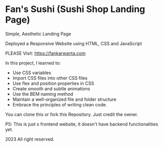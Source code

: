 # Fan's Sushi (Sushi Shop Landing Page)

Simple, Aesthetic Landing Page

Deployed a Responsive Website using HTML, CSS and JavaScript

PLEASE Visit: https://fankarwanta.com

In this project, I learned to:
- Use CSS variables
- Import CSS files into other CSS files
- Use flex and position properties in CSS
- Create smooth and subtle animations
- Use the BEM naming method
- Maintain a well-organized file and folder structure
-  Embrace the principles of writing clean code.

You can clone this or fork this Repository. Just credit the owner.

PS: This is just s frontend website, it doesn't have backend functionalities yet.

2023 All right reserved.



